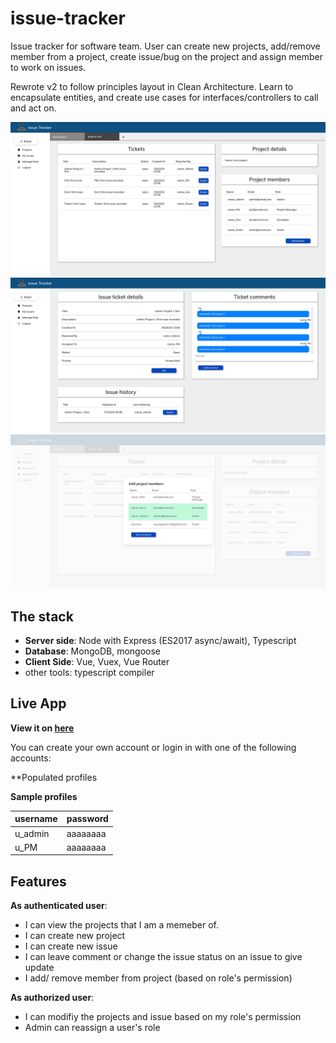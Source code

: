 # issue-tracker
Issue tracker for software team. User can create new projects, add/remove member from a project, create issue/bug on the project and assign member to work on issues.

Rewrote v2 to follow principles layout in Clean Architecture. Learn to encapsulate entities, and create use cases for interfaces/controllers to call and act on.

![issue-tracker](client/public/screenshot-1.png )
![issue-tracker](client/public/screenshot-2.png )
![issue-tracker](client/public/screenshot-3.png )

## The stack
- **Server side**: Node with Express (ES2017 async/await), Typescript
- **Database**: MongoDB, mongoose
- **Client Side**: Vue, Vuex, Vue Router
- other tools: typescript compiler

## Live App
**View it on [here](https://leoltl-issue-tracker.herokuapp.com)**

You can create your own account or login in with one of the following accounts:

**Populated profiles

**Sample profiles**

|username|password|
|---|---|
|u_admin|aaaaaaaa|
|u_PM|aaaaaaaa|


## Features
**As authenticated user**:
- I can view the projects that I am a memeber of.
- I can create new project
- I can create new issue
- I can leave comment or change the issue status on an issue to give update
- I add/ remove member from project (based on role's permission)


**As authorized user**:
- I can modifiy the projects and issue based on my role's permission
- Admin can reassign a user's role
